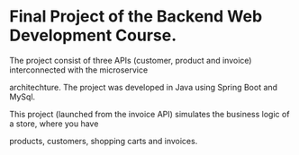 # Final Project of the Backend Web Development Course.
The project consist of three APIs (customer, product and invoice) interconnected with the microservice 

architechture. The project was developed in Java using Spring Boot and MySql.

This project (launched from the invoice API) simulates the business logic of a store, where you have 

products, customers, shopping carts and invoices.

